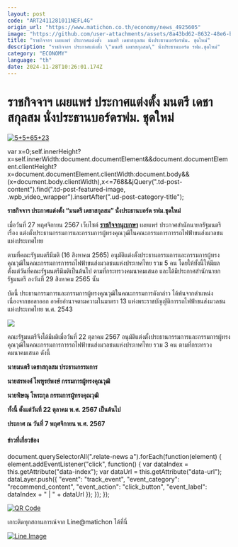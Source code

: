 ```yaml
---
layout: post
code: "ART2411281011NEFL4G"
origin_url: "https://www.matichon.co.th/economy/news_4925605"
image: "https://github.com/user-attachments/assets/8a43bd62-8632-48e6-b58f-7c2daa4cf9a8"
title: "ราชกิจจาฯ เผยแพร่ ประกาศแต่งตั้ง  มนตรี เดชาสกุลสม นั่งประธานบอร์ดรฟม. ชุดใหม่"
description: "ราชกิจจาฯ ประกาศแต่งตั้ง \"มนตรี เดชาสกุลสม\" นั่งประธานบอร์ด รฟม.ชุดใหม่"
category: "ECONOMY"
language: "th"
date: 2024-11-28T10:26:01.174Z
---
```


# ราชกิจจาฯ เผยแพร่ ประกาศแต่งตั้ง  มนตรี เดชาสกุลสม นั่งประธานบอร์ดรฟม. ชุดใหม่

[![](https://www.matichon.co.th/wp-content/uploads/2024/11/556523.jpg "5+5+65+23")](https://www.matichon.co.th/wp-content/uploads/2024/11/556523.jpg)

var x=0;self.innerHeight?x=self.innerWidth:document.documentElement&&document.documentElement.clientHeight?x=document.documentElement.clientWidth:document.body&&(x=document.body.clientWidth),x<=768&&jQuery(".td-post-content").find(".td-post-featured-image, .wpb\_video\_wrapper").insertAfter(".ud-post-category-title");

**ราชกิจจาฯ ประกาศแต่งตั้ง “มนตรี เดชาสกุลสม” นั่งประธานบอร์ด รฟม.ชุดใหม่**

เมื่อวันที่ 27 พฤศจิกายน 2567 เว็บไซต์ [**ราชกิจจานุเบกษา**](https://ratchakitcha.soc.go.th/documents/52179.pdf "https://ratchakitcha.soc.go.th/documents/52179.pdf") เผยแพร่ ประกาศสำนักนายกรัฐมนตรี เรื่อง แต่งตั้งประธานกรรมการและกรรมการผู้ทรงคุณวุฒิในคณะกรรมการการรถไฟฟ้าขนส่งมวลชนแห่งประเทศไทย

ตามที่คณะรัฐมนตรีมีมติ (16 สิงหาคม 2565) อนุมัติแต่งตั้งประธานกรรมการและกรรมการผู้ทรงคุณวุฒิในคณะกรรมการการรถไฟฟ้าขนส่งมวลชนแห่งประเทศไทย รวม 5 คน โดยให้ทั้งนี้ให้มีผลตั้งแต่วันที่คณะรัฐมนตรีมีมติเป็นต้นไป ตามที่กระทรวงคมนาคมเสนอ และได้มีประกาศสำนักนายกรัฐมนตรี ลงวันที่ 29 สิงหาคม 2565 นั้น

บัดนี้ ประธานกรรมการและกรรมการผู้ทรงคุณวุฒิในคณะกรรมการดังกล่าว ได้พ้นจากตำแหน่ง เนื่องจากขอลาออก อาศัยอำนาจตามความในมาตรา 13 แห่งพระราชบัญญัติการรถไฟฟ้าขนส่งมวลชนแห่งประเทศไทย พ.ศ. 2543

![](https://www.matichon.co.th/wp-content/uploads/2024/11/8989898989.jpg)

คณะรัฐมนตรีจึงได้มีมติเมื่อวันที่ 22 ตุลาคม 2567 อนุมัติแต่งตั้งประธานกรรมการและกรรมการผู้ทรงคุณวุฒิในคณะกรรมการการรถไฟฟ้าขนส่งมวลชนแห่งประเทศไทย รวม 3 คน ตามที่กระทรวงคมนาคมเสนอ ดังนี้

**นายมนตรี เดชาสกุลสม ประธานกรรมการ**

**นายสรพงศ์ ไพฑูรย์พงษ์ กรรมการผู้ทรงคุณวุฒิ**

**นายพิษณุ โหระกุล กรรมการผู้ทรงคุณวุฒิ**

**ทั้งนี้ ตั้งแต่วันที่ 22 ตุลาคม พ.ศ. 2567 เป็นต้นไป**

**ประกาศ ณ วันที่ 7 พฤศจิกายน พ.ศ. 2567**

#### ข่าวที่เกี่ยวข้อง

document.querySelectorAll(".relate-news a").forEach(function(element) { element.addEventListener("click", function() { var dataIndex = this.getAttribute("data-index"); var dataUrl = this.getAttribute("data-url"); dataLayer.push({ "event": "track\_event", "event\_category": "recommend\_content", "event\_action": "click\_button", "event\_label": dataIndex + " | " + dataUrl }); }); });

[![QR Code](https://www.matichon.co.th/wp-content/uploads/2023/07/wob1371z.jpg)](https://lin.ee/ht0nDxX)

เกาะติดทุกสถานการณ์จาก Line@matichon ได้ที่นี่

[![Line Image](https://www.matichon.co.th/wp-content/uploads/2023/07/th.png)](https://lin.ee/ht0nDxX)